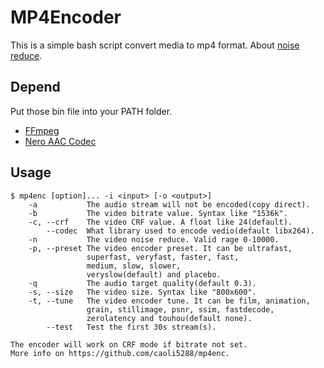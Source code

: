 # MP4Encoder
This is a simple bash script convert media to mp4 format. About [noise reduce](http://blog.mengcraft.com/2016/think-in-x264-video-noise-reduce/).

## Depend
Put those bin file into your PATH folder.
- [FFmpeg](http://www.ffmpeg.org/)
- [Nero AAC Codec](http://www.nero.com/enu/company/about-nero/nero-aac-codec.php)

## Usage
```
$ mp4enc [option]... -i <input> [-o <output>]
    -a           The audio stream will not be encoded(copy direct).
    -b           The video bitrate value. Syntax like "1536k".
    -c, --crf    The video CRF value. A float like 24(default).
        --codec  What library used to encode vedio(default libx264).
    -n           The video noise reduce. Valid rage 0-10000.
    -p, --preset The video encoder preset. It can be ultrafast,
                 superfast, veryfast, faster, fast,
                 medium, slow, slower,
                 veryslow(default) and placebo.
    -q           The audio target quality(default 0.3).
    -s, --size   The video size. Syntax like "800x600".
    -t, --tune   The video encoder tune. It can be film, animation,
                 grain, stillimage, psnr, ssim, fastdecode,
                 zerolatency and touhou(default none).
        --test   Test the first 30s stream(s).

The encoder will work on CRF mode if bitrate not set.
More info on https://github.com/caoli5288/mp4enc.
```
